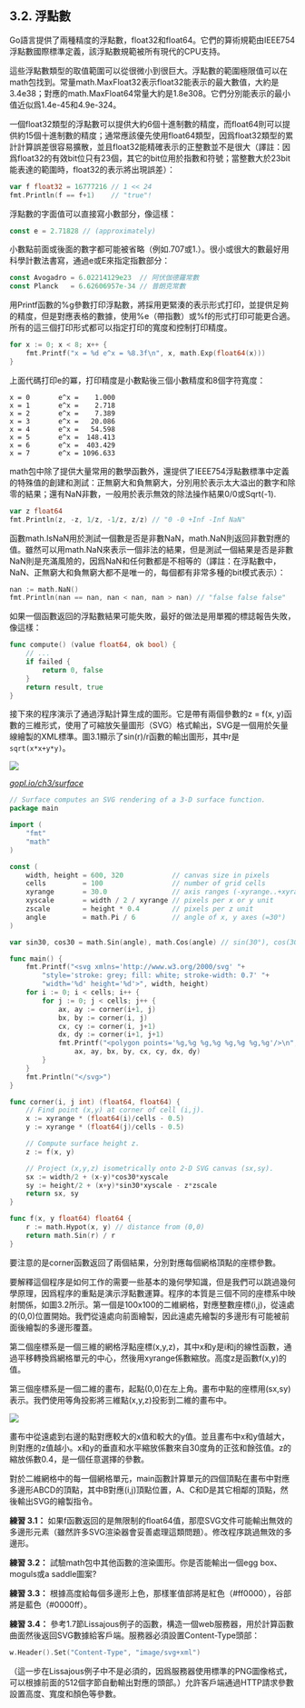## 3.2. 浮點數

Go語言提供了兩種精度的浮點數，float32和float64。它們的算術規範由IEEE754浮點數國際標準定義，該浮點數規範被所有現代的CPU支持。

這些浮點數類型的取值範圍可以從很微小到很巨大。浮點數的範圍極限值可以在math包找到。常量math.MaxFloat32表示float32能表示的最大數值，大約是 3.4e38；對應的math.MaxFloat64常量大約是1.8e308。它們分別能表示的最小值近似爲1.4e-45和4.9e-324。

一個float32類型的浮點數可以提供大約6個十進制數的精度，而float64則可以提供約15個十進制數的精度；通常應該優先使用float64類型，因爲float32類型的累計計算誤差很容易擴散，並且float32能精確表示的正整數並不是很大（譯註：因爲float32的有效bit位只有23個，其它的bit位用於指數和符號；當整數大於23bit能表達的範圍時，float32的表示將出現誤差）：

```Go
var f float32 = 16777216 // 1 << 24
fmt.Println(f == f+1)    // "true"!
```

浮點數的字面值可以直接寫小數部分，像這樣：

```Go
const e = 2.71828 // (approximately)
```

小數點前面或後面的數字都可能被省略（例如.707或1.）。很小或很大的數最好用科學計數法書寫，通過e或E來指定指數部分：

```Go
const Avogadro = 6.02214129e23  // 阿伏伽德羅常數
const Planck   = 6.62606957e-34 // 普朗克常數
```

用Printf函數的%g參數打印浮點數，將採用更緊湊的表示形式打印，並提供足夠的精度，但是對應表格的數據，使用%e（帶指數）或%f的形式打印可能更合適。所有的這三個打印形式都可以指定打印的寬度和控制打印精度。

```Go
for x := 0; x < 8; x++ {
	fmt.Printf("x = %d e^x = %8.3f\n", x, math.Exp(float64(x)))
}
```

上面代碼打印e的冪，打印精度是小數點後三個小數精度和8個字符寬度：

```
x = 0       e^x =    1.000
x = 1       e^x =    2.718
x = 2       e^x =    7.389
x = 3       e^x =   20.086
x = 4       e^x =   54.598
x = 5       e^x =  148.413
x = 6       e^x =  403.429
x = 7       e^x = 1096.633
```

math包中除了提供大量常用的數學函數外，還提供了IEEE754浮點數標準中定義的特殊值的創建和測試：正無窮大和負無窮大，分別用於表示太大溢出的數字和除零的結果；還有NaN非數，一般用於表示無效的除法操作結果0/0或Sqrt(-1).

```Go
var z float64
fmt.Println(z, -z, 1/z, -1/z, z/z) // "0 -0 +Inf -Inf NaN"
```

函數math.IsNaN用於測試一個數是否是非數NaN，math.NaN則返回非數對應的值。雖然可以用math.NaN來表示一個非法的結果，但是測試一個結果是否是非數NaN則是充滿風險的，因爲NaN和任何數都是不相等的（譯註：在浮點數中，NaN、正無窮大和負無窮大都不是唯一的，每個都有非常多種的bit模式表示）：

```Go
nan := math.NaN()
fmt.Println(nan == nan, nan < nan, nan > nan) // "false false false"
```

如果一個函數返回的浮點數結果可能失敗，最好的做法是用單獨的標誌報告失敗，像這樣：

```Go
func compute() (value float64, ok bool) {
	// ...
	if failed {
		return 0, false
	}
	return result, true
}
```

接下來的程序演示了通過浮點計算生成的圖形。它是帶有兩個參數的z = f(x, y)函數的三維形式，使用了可縮放矢量圖形（SVG）格式輸出，SVG是一個用於矢量線繪製的XML標準。圖3.1顯示了sin(r)/r函數的輸出圖形，其中r是`sqrt(x*x+y*y)`。

![](../images/ch3-01.png)

<u><i>gopl.io/ch3/surface</i></u>
```Go
// Surface computes an SVG rendering of a 3-D surface function.
package main

import (
	"fmt"
	"math"
)

const (
	width, height = 600, 320            // canvas size in pixels
	cells         = 100                 // number of grid cells
	xyrange       = 30.0                // axis ranges (-xyrange..+xyrange)
	xyscale       = width / 2 / xyrange // pixels per x or y unit
	zscale        = height * 0.4        // pixels per z unit
	angle         = math.Pi / 6         // angle of x, y axes (=30°)
)

var sin30, cos30 = math.Sin(angle), math.Cos(angle) // sin(30°), cos(30°)

func main() {
	fmt.Printf("<svg xmlns='http://www.w3.org/2000/svg' "+
		"style='stroke: grey; fill: white; stroke-width: 0.7' "+
		"width='%d' height='%d'>", width, height)
	for i := 0; i < cells; i++ {
		for j := 0; j < cells; j++ {
			ax, ay := corner(i+1, j)
			bx, by := corner(i, j)
			cx, cy := corner(i, j+1)
			dx, dy := corner(i+1, j+1)
			fmt.Printf("<polygon points='%g,%g %g,%g %g,%g %g,%g'/>\n",
				ax, ay, bx, by, cx, cy, dx, dy)
		}
	}
	fmt.Println("</svg>")
}

func corner(i, j int) (float64, float64) {
	// Find point (x,y) at corner of cell (i,j).
	x := xyrange * (float64(i)/cells - 0.5)
	y := xyrange * (float64(j)/cells - 0.5)

	// Compute surface height z.
	z := f(x, y)

	// Project (x,y,z) isometrically onto 2-D SVG canvas (sx,sy).
	sx := width/2 + (x-y)*cos30*xyscale
	sy := height/2 + (x+y)*sin30*xyscale - z*zscale
	return sx, sy
}

func f(x, y float64) float64 {
	r := math.Hypot(x, y) // distance from (0,0)
	return math.Sin(r) / r
}
```

要注意的是corner函數返回了兩個結果，分別對應每個網格頂點的座標參數。

要解釋這個程序是如何工作的需要一些基本的幾何學知識，但是我們可以跳過幾何學原理，因爲程序的重點是演示浮點數運算。程序的本質是三個不同的座標系中映射關係，如圖3.2所示。第一個是100x100的二維網格，對應整數座標(i,j)，從遠處的(0,0)位置開始。我們從遠處向前面繪製，因此遠處先繪製的多邊形有可能被前面後繪製的多邊形覆蓋。

第二個座標系是一個三維的網格浮點座標(x,y,z)，其中x和y是i和j的線性函數，通過平移轉換爲網格單元的中心，然後用xyrange係數縮放。高度z是函數f(x,y)的值。

第三個座標系是一個二維的畫布，起點(0,0)在左上角。畫布中點的座標用(sx,sy)表示。我們使用等角投影將三維點(x,y,z)投影到二維的畫布中。

![](../images/ch3-02.png)

畫布中從遠處到右邊的點對應較大的x值和較大的y值。並且畫布中x和y值越大，則對應的z值越小。x和y的垂直和水平縮放係數來自30度角的正弦和餘弦值。z的縮放係數0.4，是一個任意選擇的參數。

對於二維網格中的每一個網格單元，main函數計算單元的四個頂點在畫布中對應多邊形ABCD的頂點，其中B對應(i,j)頂點位置，A、C和D是其它相鄰的頂點，然後輸出SVG的繪製指令。

**練習 3.1：** 如果f函數返回的是無限制的float64值，那麼SVG文件可能輸出無效的<polygon>多邊形元素（雖然許多SVG渲染器會妥善處理這類問題）。修改程序跳過無效的多邊形。

**練習 3.2：** 試驗math包中其他函數的渲染圖形。你是否能輸出一個egg box、moguls或a saddle圖案?

**練習 3.3：** 根據高度給每個多邊形上色，那樣峯值部將是紅色（#ff0000），谷部將是藍色（#0000ff）。

**練習 3.4：** 參考1.7節Lissajous例子的函數，構造一個web服務器，用於計算函數曲面然後返回SVG數據給客戶端。服務器必須設置Content-Type頭部：

```Go
w.Header().Set("Content-Type", "image/svg+xml")
```

（這一步在Lissajous例子中不是必須的，因爲服務器使用標準的PNG圖像格式，可以根據前面的512個字節自動輸出對應的頭部。）允許客戶端通過HTTP請求參數設置高度、寬度和顏色等參數。
